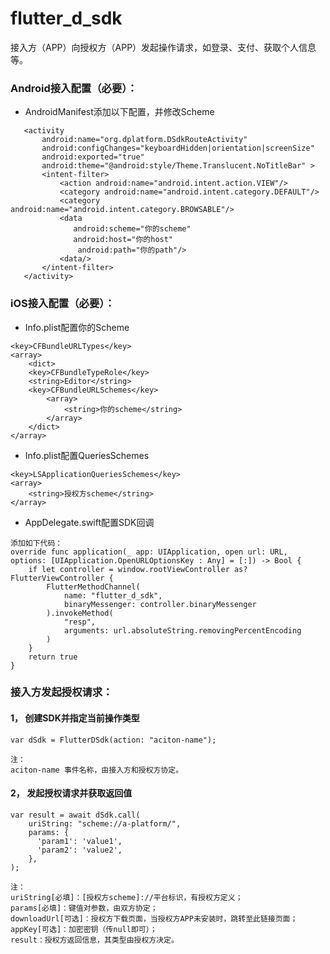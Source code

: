 # flutter_d_sdk

  接入方（APP）向授权方（APP）发起操作请求，如登录、支付、获取个人信息等。

### Android接入配置（必要）：

- AndroidManifest添加以下配置，并修改Scheme
```
   <activity
       android:name="org.dplatform.DSdkRouteActivity"
       android:configChanges="keyboardHidden|orientation|screenSize"
       android:exported="true"
       android:theme="@android:style/Theme.Translucent.NoTitleBar" >
       <intent-filter>
           <action android:name="android.intent.action.VIEW"/>
           <category android:name="android.intent.category.DEFAULT"/>
           <category android:name="android.intent.category.BROWSABLE"/>
           <data
              android:scheme="你的scheme"
              android:host="你的host"
               android:path="你的path"/>
           <data/>
       </intent-filter>
   </activity>
```

### iOS接入配置（必要）：

- Info.plist配置你的Scheme
```
<key>CFBundleURLTypes</key>
<array>
    <dict>
    <key>CFBundleTypeRole</key>
    <string>Editor</string>
    <key>CFBundleURLSchemes</key>
        <array>
            <string>你的scheme</string>
        </array>
    </dict>
</array>
```

- Info.plist配置QueriesSchemes
```
<key>LSApplicationQueriesSchemes</key>
<array>
    <string>授权方scheme</string>
</array>
```

- AppDelegate.swift配置SDK回调
```
添加如下代码：
override func application(_ app: UIApplication, open url: URL, options: [UIApplication.OpenURLOptionsKey : Any] = [:]) -> Bool {
    if let controller = window.rootViewController as? FlutterViewController {
        FlutterMethodChannel(
            name: "flutter_d_sdk",
            binaryMessenger: controller.binaryMessenger
        ).invokeMethod(
            "resp",
            arguments: url.absoluteString.removingPercentEncoding
        )
    }
    return true
}
```

### 接入方发起授权请求：
#### 1， 创建SDK并指定当前操作类型
```
var dSdk = FlutterDSdk(action: "aciton-name");

注：
aciton-name 事件名称，由接入方和授权方协定。
```


#### 2， 发起授权请求并获取返回值
```
var result = await dSdk.call(
    uriString: "scheme://a-platform/", 
    params: {
      'param1': 'value1',
      'param2': 'value2',
    },
);

注：
uriString[必填]：[授权方scheme]://平台标识，有授权方定义；
params[必填]：键值对参数，由双方协定；
downloadUrl[可选]：授权方下载页面，当授权方APP未安装时，跳转至此链接页面；
appKey[可选]：加密密钥（传null即可）；
result：授权方返回信息，其类型由授权方决定。
```
